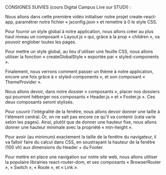 CONSIGNES SUIVIES (cours Digital Campus Live sur STUDI) :

Nous allons dans cette première vidéo initialiser notre projet create-react-app, paramétrer notre fichier « jsconfig.json » et remettre à 0 le style CSS.

Pour fournir un style global à notre application, nous allons créer au plus haut niveau un composant « Layout.js » qui, grâce à la prop « children », va pouvoir englober toutes les pages.

Pour mettre un style global, au lieu d'utiliser une feuille CSS, nous allons utiliser la fonction « createGlobalStyle » exportée par « styled-components ».

Finalement, nous verrons comment passer un thème à notre application, encore une fois grâce à « styled-components », et son composant « ThemeProvider ».

Nous allons devoir, dans notre dossier « composants », placer nos dossiers qui pourront héberger nos composants « Header.js » et « Footer.js ». Ces deux composants seront stylisés.

Pour couvrir l'intégralité de la fenêtre, nous allons devoir donner une taille à l'élément central. Or, on ne sait pas encore ce qu'il va contenir (cela varie selon les pages). Ainsi, plutôt que de donner une hauteur fixe, nous allons donner une hauteur minimale avec la propriété « min-height ».

Pour avoir (au minimum) exactement la taille de la fenêtre du navigateur, il va falloir faire du calcul dans CSS, en soustrayant la hauteur de la fenêtre (100 vh) aux dimensions du Header + du Footer.

Pour mettre en place une navigation sur notre site web, nous allons utiliser la populaire librairies react-router-dom, et ses composants « BrowserRouter », « Switch », « Route », et « Link ».